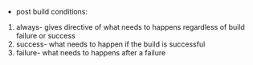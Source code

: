 - post build conditions:
1. always- gives directive of what needs to happens regardless of build failure or success
2. success- what needs to happen if the build is successful
3. failure- what needs to happens after a failure 

